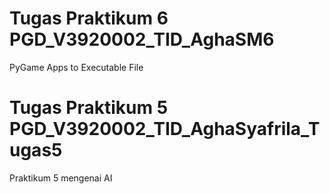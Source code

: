 # Tugas Praktikum 6 PGD_V3920002_TID_AghaSM6
PyGame Apps to Executable File
# Tugas Praktikum 5 PGD_V3920002_TID_AghaSyafrila_Tugas5
Praktikum 5 mengenai AI

